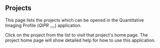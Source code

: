 Projects
--------
This page lists the projects which can be opened in the
Quantitative Imaging Profile
(<em>QIP<span class='qi-x-smaller'>R</span></em>
 <button class="btn btn-sm qi-btn" type='button' onclick='new Audio("static/media/QiPr2.mp3").play()'>
   <span class="fa fa-volume-up"></span>
 </button>) application.

Click on the project from the list to visit that project's home page.
The project home page will show detailed help for how to use this application.
